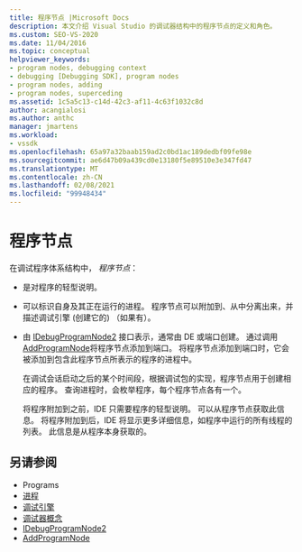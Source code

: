```yaml
---
title: 程序节点 |Microsoft Docs
description: 本文介绍 Visual Studio 的调试器结构中的程序节点的定义和角色。
ms.custom: SEO-VS-2020
ms.date: 11/04/2016
ms.topic: conceptual
helpviewer_keywords:
- program nodes, debugging context
- debugging [Debugging SDK], program nodes
- program nodes, adding
- program nodes, superceding
ms.assetid: 1c5a5c13-c14d-42c3-af11-4c63f1032c8d
author: acangialosi
ms.author: anthc
manager: jmartens
ms.workload:
- vssdk
ms.openlocfilehash: 65a97a32baab159ad2c0bd1ac189dedbf09fe98e
ms.sourcegitcommit: ae6d47b09a439cd0e13180f5e89510e3e347fd47
ms.translationtype: MT
ms.contentlocale: zh-CN
ms.lasthandoff: 02/08/2021
ms.locfileid: "99948434"
---
```

# <a name="program-nodes"></a>程序节点
在调试程序体系结构中， *程序节点*：

- 是对程序的轻型说明。

- 可以标识自身及其正在运行的进程。 程序节点可以附加到、从中分离出来，并描述调试引擎 (创建它的) （如果有）。

- 由 [IDebugProgramNode2](../../extensibility/debugger/reference/idebugprogramnode2.md) 接口表示，通常由 DE 或端口创建。 通过调用 [AddProgramNode](../../extensibility/debugger/reference/idebugportnotify2-addprogramnode.md)将程序节点添加到端口。 将程序节点添加到端口时，它会被添加到包含此程序节点所表示的程序的进程中。

  在调试会话启动之后的某个时间段，根据调试包的实现，程序节点用于创建相应的程序。 查询进程时，会枚举程序，每个程序节点各有一个。

  将程序附加到之前，IDE 只需要程序的轻型说明。 可以从程序节点获取此信息。 将程序附加到后，IDE 将显示更多详细信息，如程序中运行的所有线程的列表。 此信息是从程序本身获取的。

## <a name="see-also"></a>另请参阅
- Programs 
- [进程](../../extensibility/debugger/processes.md)
- [调试引擎](../../extensibility/debugger/debug-engine.md)
- [调试器概念](../../extensibility/debugger/debugger-concepts.md)
- [IDebugProgramNode2](../../extensibility/debugger/reference/idebugprogramnode2.md)
- [AddProgramNode](../../extensibility/debugger/reference/idebugportnotify2-addprogramnode.md)
